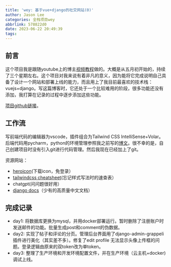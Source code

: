 ```yaml
---
title: 'wey: 基于vue+django的社交网站(0)'
author: Jason Lee
categories: 全栈项目wey
abbrlink: 578822d0
date: 2023-06-22 20:49:39
tags:
---
```


## 前言

这个项目我是跟随youtube上的博主[视频教程](https://www.youtube.com/watch?v=xOxN_7coIDw&list=PLpyspNLjzwBlobEvnZzyWP8I-ORQcq4IO&ab_channel=CodeWithStein)做的。大概是从五月初开始的，持续了三个星期左右。这个项目对我来说有着非凡的意义，因为能将它完成说明自己具备了设计一个网站和部署上线的能力，而且用上了我目前最喜欢的技术栈：vuejs+django。写这篇博客时，它还处于一个比较难用的阶段，很多功能还没有添加，我打算在记录的过程中逐步添加这些功能。

<!-- 这将会是一个系列，包含：

1. 本文对技术栈工作流的总结，方便在很长一段时间不开发后能快速启动一个最舒适的开发环境。以及待办列表，记录要添加的功能
2. 前端篇
3. 后端篇
4. 部署篇 -->

[项目github链接](https://github.com/li199-code/wey)。


## 工作流

写前端代码的编辑器为vscode，插件组合为Tailwind CSS IntelliSense+Volar。后端代码用pycharm，python的环境管理参照我之前写的[博文](https://blog.jasonleehere.com/2023/06/21/wo-de-python-kai-fa-huan-jing-guan-li-shi-jian/)。很不幸的是，自己创建项目时没有引入git进行代码管理。然后我现在已经加上了git。

资源网站：

- [heroicon](https://heroicons.com/)(下载icon，免登录）
- [tailwindcss cheatsheet](https://tailwindcomponents.com/cheatsheet/)(忘记样式写法时的速查表）
- chatgpt(问问题很好用）
- [django docs](https://docs.djangoproject.com/zh-hans/4.2/intro/)（少有的高质量中文文档）

## 完成记录

- day1: 将数据库更换为mysql，并用docker部署运行。暂时删除了注册账户时发送邮件的功能。批量生成post和comment的伪数据。
- day2: 实现了帖子和评论的分页。管理后台界面用了django-admin-grappeli插件进行美化（其实差不多）。修复了edit profile 无法显示头像上传框的问题。登录逻辑由原来的双token改为单token。
- day3: 整理了生产环境和开发环境配置文件，并在生产环境（云主机+docker)调试上线。

